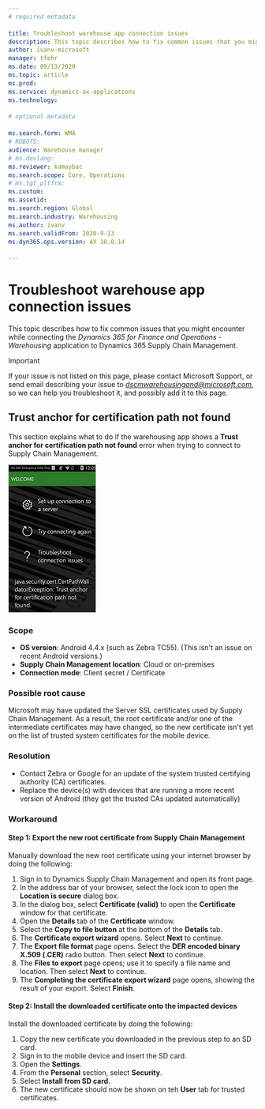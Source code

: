```yaml
---
# required metadata

title: Troubleshoot warehouse app connection issues
description: This topic describes how to fix common issues that you might encounter while connecting the Dynamics 365 for Finance and Operations - Warehousing application to Dynamics 365 Supply Chain Management.
author: ivanv-microsoft
manager: tfehr
ms.date: 09/13/2020
ms.topic: article
ms.prod: 
ms.service: dynamics-ax-applications
ms.technology: 

# optional metadata

ms.search.form: WMA
# ROBOTS: 
audience: Warehouse manager
# ms.devlang: 
ms.reviewer: kamaybac
ms.search.scope: Core, Operations
# ms.tgt_pltfrm: 
ms.custom: 
ms.assetid: 
ms.search.region: Global
ms.search.industry: Warehousing
ms.author: ivanv
ms.search.validFrom: 2020-9-13
ms.dyn365.ops.version: AX 10.0.14

---
```

# Troubleshoot warehouse app connection issues

This topic describes how to fix common issues that you might encounter while connecting the *Dynamics 365 for Finance and Operations - Warehousing* application to Dynamics 365 Supply Chain Management.

> [!IMPORTANT]
> If your issue is not listed on this page, please contact Microsoft Support, or send email describing your issue to *dscmwarehousingand@microsoft.com*, so we can help you troubleshoot it, and possibly add it to this page. <!-- KFM: We don't want support questions coming through the doc feedback system, so I changed this to just "Microsoft Support". Also, is that really the right email address? -->

## Trust anchor for certification path not found

This section explains what to do if the warehousing app shows a **Trust anchor for certification path not found** error when trying to connect to Supply Chain Management.

![Error on mobile device](media/WMA_TrustAnchor_Error.png "Error on mobile device")

### Scope

- **OS version**: Android 4.4.x (such as Zebra TC55). (This isn't an issue on recent Android versions.)
- **Supply Chain Management location**: Cloud or on-premises
- **Connection mode**: Client secret / Certificate

### Possible root cause

Microsoft may have updated the Server SSL certificates used by Supply Chain Management. As a result, the root certificate and/or one of the intermediate certificates may have changed, so the new certificate isn't yet on the list of trusted system certificates for the mobile device.

### Resolution

- Contact Zebra or Google for an update of the system trusted certifying authority (CA) certificates.
- Replace the device(s) with devices that are running a more recent version of Android (they get the trusted CAs updated automatically)

### Workaround

#### Step 1: Export the new root certificate from Supply Chain Management

Manually download the new root certificate using your internet browser by doing the following:

1. Sign in to Dynamics Supply Chain Management and open its front page.
1. In the address bar of your browser, select the lock icon to open the **Location is secure** dialog box.
1. In the dialog box, select **Certificate (valid)** to open the **Certificate** window for that certificate.
1. Open the **Details** tab of the **Certificate** window.
1. Select the **Copy to file button** at the bottom of the **Details** tab.
1. The **Certificate export wizard** opens. Select **Next** to continue.
1. The **Export file format** page opens. Select the **DER encoded binary X.509 (.CER)** radio button. Then select **Next** to continue.
1. The **Files to export** page opens; use it to specify a file name and location. Then select **Next** to continue.
1. The **Completing the certificate export wizard** page opens, showing the result of your export. Select **Finish**.

#### Step 2: Install the downloaded certificate onto the impacted devices

Install the downloaded certificate by doing the following:

1. Copy the new certificate you downloaded in the previous step to an SD card.
1. Sign in to the mobile device and insert the SD card.
1. Open the **Settings**.
1. From the **Personal** section, select **Security**.
1. Select **Install from SD card**.
1. The new certificate should now be shown on teh **User** tab for trusted certificates.

